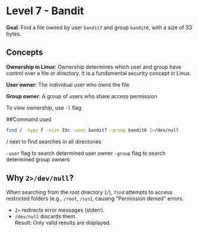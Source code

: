 # Level 7 - Bandit
**Goal**: Find a file owned by user `bandit7` and group `bandit6`, with a size of 33 bytes.

## Concepts

**Ownership in Linux**: Ownership determines which user and group have control over a file or directory. It is a fundamental security concept in Linux.

**User owner**: The individual user who owns the file

**Group owner**: A group of users who share access permission

To view ownership, use `-l` flag

##Command used 

```bash
find / -type f -size 33c -user bandit7 -group bandit6 2>/dev/null
```

/ next to find searches in all directories

`-user` flag to search determined user owner
`-group` flag to search determined group owners

## Why `2>/dev/null`?
When searching from the root directory (`/`), `find` attempts to access restricted folders (e.g., `/root`, `/sys`), causing "Permission denied" errors.  
- `2>` redirects error messages (stderr).  
- `/dev/null` discards them.  
Result: Only valid results are displayed.

